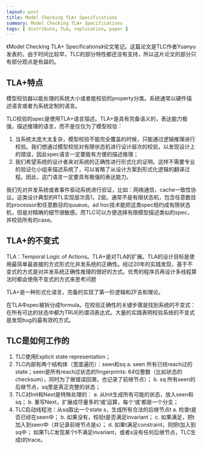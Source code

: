 ```yaml
---
layout: post
title: Model Checking TLA+ Specifications
summary: Model Checking TLA+ Specifications
tags: [ distribute, TLA, replication, paper ]
---
```


《Model Checking TLA+ Specifications》论文笔记。这篇论文是TLC作者Yuanyu发表的，由于时间比较早，TLC的部分特性都还没有支持，所以这片论文的部分只有部分观点是有益的。



## TLA+特点

模型校验器以能处理的系统大小或者能校验的property分类。系统通常以硬件描述语言或者为系统定制的语言。

TLC校验的spec是使用TLA+语言描述。TLA+是具有完备语义的，表达能力极强，描述推理的语言，而不是仅仅为了模型校验：

1. 当系统太庞大太复杂，模型校验不能完全覆盖的时候，只能通过逻辑推理进行校验。我们想通过模型校验对有限状态机进行设计层次的校验，以发现设计上的错误，因此spec语言一定要能有方便的描述推理；
2. 我们希望系统的设计者来对系统的正确性进行形式化的证明。这样不需要专业的验证化小组来描述系统了，可以省略了从设计方案到形式化逻辑的翻译过程。因此，这门语言一定要具有极强的表达能力。 

我们先对并发系统或者事件驱动系统进行验证，比如：网络通信，cache一致性协议。这类设计典型的RTL实现层次高1，2层。通常不是有限状态机，包含任意数目的processor和任意数目的quueue。ad hoc技术能把这类spec规约成有限状态机，但是对精确的细节很敏感。而TLC可以方便选择有限模型描述类似的spec，并校验所有的case。



## TLA+的不变式

TLA：Temporal Logic of Actions。TLA+是对TLA的扩展。TLA的设计目标是使用最简单最直接的方式形式化并发系统的正确性。经过20年的实践发现，基于不变式的方式是对并发系统正确性推理的很好的方式。优秀的程序员再设计多线程算法时都会使用不变式的方式来思考问题

TLA+是一种形式化语言，完备的实现了第一阶逻辑和ZF吉和理论。

在TLA中spec被拆分成formula。在校验正确性的关键步骤是找到系统的不变式：在所有可达的状态中都为TRUE的谓词表达式。大量的实践表明校验系统的不变式是发现bug的最有效的方式。



## TLC是如何工作的

1. TLC使用Explicit state representation；
2. TLC内部有两个结构体（宽度遍历）：seen和sq
    a. seen 所有已经reach过的state；seen是所有reach过状态的fingerprints: 64位整数（比如状态的checksum），同时为了做错误回溯，也记录了前继节点）；
    b. sq 所有seen的后继节点，sq里是真正完整的状态；
3. TLC对Init和Next是特殊处理的：
    a. 从Init生成所有可能的状态，放入seen和sq；
    b. 重写Next，扩展成尽量多的‘或’运算，每个‘或’都是一个分支；
4. TLC启动线程池：从sq取出一个state s，生成所有合法的后继节点t
    a. 检查t是否已经在seen中；
    b. 如果没有，校验t是否满足invariant；
    c. 如果满足，把t加入到seen中（并记录前继节点是s）；
    d. 如果t满足constraint，则把t加入到sq中；
    如果TLC发现某个t不满足invariant，或者s没有任何后继节点，TLC生成t的trace。


 